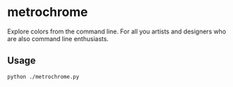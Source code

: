 metrochrome
===========
Explore colors from the command line. For all you artists and designers who are also command line enthusiasts.

Usage
-----
`python ./metrochrome.py`

